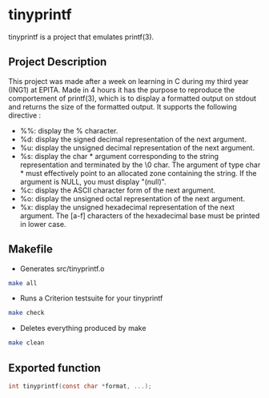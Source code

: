 # tinyprintf
tinyprintf is a project that emulates printf(3).
## Project Description
This project was made after a week on learning in C during my third year (ING1) at EPITA.
Made in 4 hours it has the purpose to reproduce the comportement of printf(3), which is to display a formatted output on stdout and returns the size of the formatted output.
It supports the following directive :
- %%: display the % character.
- %d: display the signed decimal representation of the next argument.
- %u: display the unsigned decimal representation of the next argument.
- %s: display the char * argument corresponding to the string representation and terminated by
the \0 char. The argument of type char * must effectively point to an allocated zone containing
the string. If the argument is NULL, you must display "(null)".
- %c: display the ASCII character form of the next argument.
- %o: display the unsigned octal representation of the next argument.
- %x: display the unsigned hexadecimal representation of the next argument. The [a-f] characters
of the hexadecimal base must be printed in lower case.
## Makefile
- Generates src/tinyprintf.o
```sh
make all 
```
- Runs a Criterion testsuite for your tinyprintf
```sh
make check
```
- Deletes everything produced by make
```sh
make clean
```
## Exported function
```c
int tinyprintf(const char *format, ...);
```
